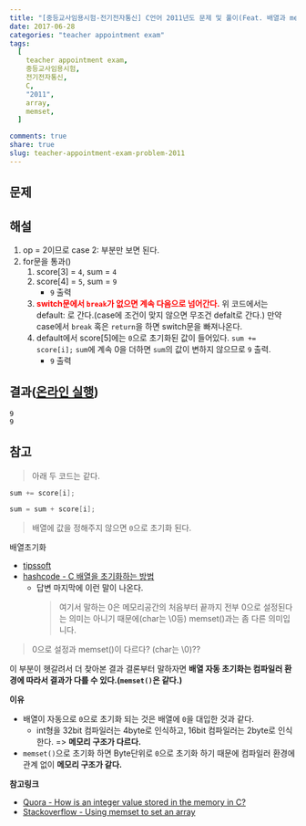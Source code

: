 ```yaml
---
title: "[중등교사임용시험-전기전자통신] C언어 2011년도 문제 및 풀이(Feat. 배열과 memset()차이)"
date: 2017-06-28
categories: "teacher appointment exam"
tags:
  [
    teacher appointment exam,
    중등교사임용시험,
    전기전자통신,
    C,
    "2011",
    array,
    memset,
  ]

comments: true
share: true
slug: teacher-appointment-exam-problem-2011
---
```


## 문제

<script src="https://gist.github.com/qvil/d77d80925b482411cf8c3b88f1de6431.js"></script>

## 해설

1. op = 2이므로 case 2: 부분만 보면 된다.
1. for문을 통과()
   1. score[3] = `4`, sum = `4`
   1. score[4] = `5`, sum = `9`
      - `9` 출력
   1. <span style="color: red;font-weight: bold">switch문에서 `break`가 없으면 계속 다음으로 넘어간다.</span> 위 코드에서는 default: 로 간다.(case에 조건이 맞지 않으면 무조건 defalt로 간다.) 만약 case에서 `break` 혹은 `return`을 하면 switch문을 빠져나온다.
   1. default에서 score[5]에는 `0`으로 초기화된 값이 들어있다. `sum += score[i];` `sum`에 계속 0을 더하면 `sum`의 값이 변하지 않으므로 `9` 출력.
      - `9` 출력

## 결과([온라인 실행](https://www.tutorialspoint.com/compile_c_online.php))

```
9
9
```

## 참고

> 아래 두 코드는 같다.

```c
sum += score[i];
```

```c
sum = sum + score[i];
```

> 배열에 값을 정해주지 않으면 `0`으로 초기화 된다.

배열초기화

- [tipssoft](http://www.tipssoft.com/bulletin/board.php?bo_table=FAQ&wr_id=741)
- [hashcode - C 배열을 초기화하는 방법](http://hashcode.co.kr/questions/741/c-배열을-초기화하는-방법)
  - 답변 마지막에 이런 말이 나온다.
    > 여기서 말하는 0은 메모리공간의 처음부터 끝까지 전부 0으로 설정된다는 의미는 아니기 때문에(char는 \0등) memset()과는 좀 다른 의미입니다.

> 0으로 설정과 memset()이 다르다? (char는 \0)??

이 부분이 헷갈려서 더 찾아본 결과 결론부터 말하자면 **배열 자동 초기화는 컴파일러 환경에 따라서 결과가 다를 수 있다.(`memset()`은 같다.)**

**이유**

- 배열이 자동으로 `0`으로 초기화 되는 것은 배열에 `0`을 대입한 것과 같다.
  - int형을 32bit 컴파일러는 4byte로 인식하고, 16bit 컴파일러는 2byte로 인식한다. => **메모리 구조가 다르다.**
- `memset()`으로 초기화 하면 Byte단위로 `0`으로 초기화 하기 때문에 컴파일러 환경에 관계 없이 **메모리 구조가 같다.**

**참고링크**

- [Quora - How is an integer value stored in the memory in C?](https://www.quora.com/How-is-an-integer-value-stored-in-the-memory-in-C)
- [Stackoverflow - Using memset to set an array](https://stackoverflow.com/questions/11528955/using-memset-to-set-an-array)
